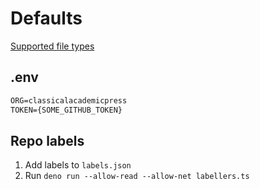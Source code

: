 # Defaults

[Supported file types](https://docs.github.com/en/communities/setting-up-your-project-for-healthy-contributions/creating-a-default-community-health-file#supported-file-types)

## .env

```txt
ORG=classicalacademicpress
TOKEN={SOME_GITHUB_TOKEN}
```

## Repo labels

1. Add labels to `labels.json`
2. Run `deno run --allow-read --allow-net labellers.ts`
